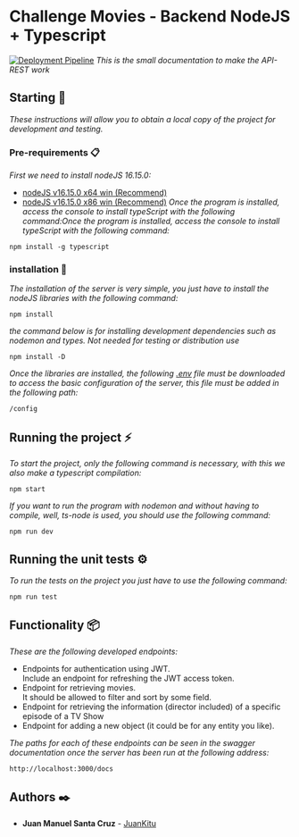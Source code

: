 # Challenge Movies - Backend NodeJS + Typescript
[![Deployment Pipeline](https://github.com/JuanKitu/challenge-movies/actions/workflows/pipeline.yml/badge.svg)](https://github.com/JuanKitu/challenge-movies/actions/workflows/pipeline.yml)
_This is the small documentation to make the API-REST work_

## Starting 🚀

_These instructions will allow you to obtain a local copy of the project for development and testing._

### Pre-requirements 📋

_First we need to install nodeJS 16.15.0:_

* [nodeJS v16.15.0 x64 win (Recommend)](https://nodejs.org/download/release/v16.15.0/node-v16.15.0-x64.msi)
* [nodeJS v16.15.0 x86 win (Recommend)](https://nodejs.org/download/release/v16.15.0/node-v16.15.0-x86.msi)
_Once the program is installed, access the console to install typeScript with the following command:Once the program is installed, access the console to install typeScript with the following command:_

```
npm install -g typescript
```

### installation 🔧

_The installation of the server is very simple, you just have to install the nodeJS libraries with the following command:_

```
npm install
```

_the command below is for installing development dependencies such as nodemon and types. Not needed for testing or
distribution use_

```
npm install -D
```

_Once the libraries are installed, the
following [.env](https://drive.google.com/file/d/1UEsaQKt3v3WBWw9Xx7pJHQmI7i80T2gx/view?usp=share_link) file must be
downloaded to access the basic configuration of the server, this file must be added in the following path:_

```
/config
```

## Running the project ⚡

_To start the project, only the following command is necessary, with this we also make a typescript compilation:_

```
npm start
```

_If you want to run the program with nodemon and without having to compile, well, ts-node is used, you should use the
following command:_

```
npm run dev
```

## Running the unit tests ⚙️

_To run the tests on the project you just have to use the following command:_

```
npm run test
```

## Functionality 📦

_These are the following developed endpoints:_

* Endpoints for authentication using JWT.<br/>
  Include an endpoint for refreshing the JWT access token.
* Endpoint for retrieving movies.<br/>
  It should be allowed to filter and sort by some field.
* Endpoint for retrieving the information (director included) of a specific episode of a TV Show
* Endpoint for adding a new object (it could be for any entity you like).

_The paths for each of these endpoints can be seen in the swagger documentation once the server has been run at the
following address:_

```
http://localhost:3000/docs
```

## Authors ✒️

* **Juan Manuel Santa Cruz** - [JuanKitu](https://gitlab.com/JuanKitu)
